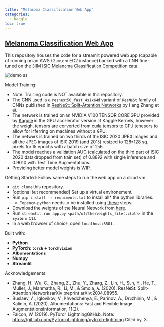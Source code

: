 ```yaml
---
title: "Melanoma Classification Web App"
categories:
  - kaggle
toc: true
---
```


## [Melanoma Classification Web App](https://github.com/thepooons/melanoma-comp-2020)

This repository houses the code for a streamlit powered web app (capable of running on an AWS `t2.micro` EC2 instance) backed with a CNN fine-tuned on the [SIIM ISIC Melanoma Classification Competition](https://www.kaggle.com/c/siim-isic-melanoma-classification/leaderboard) data.

![demo ss](https://raw.githubusercontent.com/thepooons/melanoma-comp-2020/master/images/demo_aws.png)

Model Training:
- Note: Training code is NOT available in this repository.
- The CNN used is a `resnest50_fast_4s1x64d` variant of `ResNeSt` family of CNNs published in [ResNeSt: Split-Attention Networks](https://arxiv.org/abs/2004.08955) by Hang Zhang et al.
- The network is trained on an NVIDIA V100 TENSOR CORE GPU provided by [Kaggle](https://kaggle.com) in the GPU accelerator version of Kaggle Kernels, however the weight tensors are converted from cuda tensors to CPU tenesors to allow for inferring on machines without a GPU.
- The network is trained on two thirds of the ISIC 2020 JPEG images and all the JPEG images of ISIC 2019 (and 2018) resized to 128*128 sq. pixels for 15 epochs with a batch size of 256.
- The model reaches a validation AUC (calculated on the third part of ISIC 2020 data dropped from train set) of 0.8892 with single inference and 0.9010 with Test Time Augmentations.
- Providing better model weights is WIP.

Getting Started:
Follow same steps to run the web app on a cloud vm.
- `git clone` this repository.
- [optional but recommended] Set up a virtual environement.
- Run `pip install -r requiments.txt` to install all* the python libraries.    
    - *`opencv-python` needs to be installed using [these](https://docs.opencv.org/master/d2/de6/tutorial_py_setup_in_ubuntu.html) steps.
- Download the weights of the Neural Network from [here](https://drive.google.com/file/d/1M6w0WOjm1nLkDxl43_iwvIM-lVtfJPD_/view?usp=sharing). 
- Run `streamlit run app.py <path/of/the/weights_file(.ckpt)>` in the system CLI.
- In a web browser of choice, open `localhost:8501`.  

Built with:
- **Python**
- **PyTorch: `torch` + `torchvision`**
- **Albumentations**
- **Numpy**
- **Streamlit**

Acknowledgements:
- Zhang, H., Wu, C., Zhang, Z., Zhu, Y., Zhang, Z., Lin, H., Sun, Y., He, T., Muller, J., Manmatha, R., Li, M., & Smola, A. (2020). ResNeSt: Split-Attention NetworksarXiv preprint arXiv:2004.08955.
- Buslaev, A., Iglovikov, V., Khvedchenya, E., Parinov, A., Druzhinin, M., & Kalinin, A. (2020). Albumentations: Fast and Flexible Image AugmentationsInformation, 11(2).
- Falcon, W. (2019). PyTorch LightningGitHub. Note: https://github.com/PyTorchLightning/pytorch-lightning Cited by, 3.  

